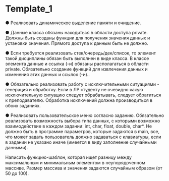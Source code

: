 # Template_1

● Реализовать динамическое выделение памяти и очищение. 

● Данные класса обязаны находиться в области доступа private. Должны быть созданы функции для получения значения данных и установки значения. Прямого доступа к данным быть не должно. 

● Если требуется реализовать стек/очередь/дек/список, то элемент такой дисциплины обязан быть выполнен в виде класса. В классе элемента данные и ссылка (-и) обязаны располагаться в области private. Обязательно создание функций для извлечения данных и изменения этих данных и ссылок (-и).. 

● Обязательно реализовать работу с исключительными ситуациями - генерация и обработку. Если в ЛР студенту не очевидно какую исключительную ситуацию следует обрабатывать, следует обратиться к преподавателю. Обработка исключений должна производиться в обоих заданиях. 

● Реализовать пользовательское меню согласно заданию. Обязательно реализовать возможность выбора типа данных, с которыми возможно взаимодействие в каждом задании: int, char, float, double, char*. Не должно быть в программе параметров, которые задаются в main, все, что может задать пользователь должно задаваться с клавиатуры, если в задании не указано иначе (имеется в виду заполнение случайными данными). 


 Написать функцию-шаблон, которая ищет разницу между максимальным и минимальным элементом в неупорядоченном массиве. Размер массива и значения задаются случайным образом (от 50 до 100). 
